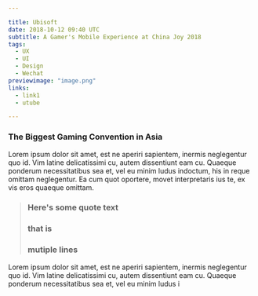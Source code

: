 ```yaml
---

title: Ubisoft
date: 2018-10-12 09:40 UTC
subtitle: A Gamer's Mobile Experience at China Joy 2018
tags:
  - UX
  - UI
  - Design
  - Wechat
previewimage: "image.png"
links:
  - link1
  - utube

---
```

### The Biggest Gaming Convention in Asia

Lorem ipsum dolor sit amet, est ne aperiri sapientem, inermis neglegentur quo id. Vim latine delicatissimi cu, autem dissentiunt eam cu. Quaeque ponderum necessitatibus sea et, vel eu minim ludus indoctum, his in reque omittam neglegentur. Ea cum quot oportere, movet interpretaris ius te, ex vis eros quaeque omittam.


 <!--  <div class="project-container">
    <div class="project-content-quote">
      <div class="quote-text">
      </div>
      <div class="quote-image"></div>
      <div>
      </div>
    </div>
  </div> -->

> ### Here's some quote text
>
> ### that is
>
> ### mutiple lines

  Lorem ipsum dolor sit amet, est ne aperiri sapientem, inermis neglegentur quo id. Vim latine delicatissimi cu, autem dissentiunt eam cu. Quaeque ponderum necessitatibus sea et, vel eu minim ludus i
